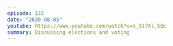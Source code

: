 ```yaml
---
episode: 132
date: "2020-08-05"
youtube: https://www.youtube.com/watch?v=s_917Xl_5Qc
summary: Discussing elections and voting
---
```

